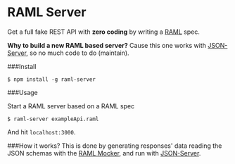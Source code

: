 # RAML Server
Get a full fake REST API with **zero coding** by writing a [RAML](http://raml.org/) spec.

**Why to build a new RAML based server?** Cause this one works with [JSON-Server](https://github.com/typicode/json-server), so no much code to do (maintain).

###Install

```
$ npm install -g raml-server
```

###Usage

Start a RAML server based on a RAML spec

```
$ raml-server exampleApi.raml
```

And hit ```localhost:3000```.

###How it works?
This is done by generating responses' data reading the JSON schemas with the [RAML Mocker](https://github.com/RePoChO/raml-mocker), and run with [JSON-Server](https://github.com/typicode/json-server).
